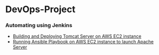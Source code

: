 # DevOps-Project

### Automating using Jenkins

- [Building and Deploying Tomcat Server on AWS EC2 instance](https://github.com/saadshamim01/ci-cd-tomcat)
- [Running Ansible Playbook on AWS EC2 instance to launch Apache Server](https://github.com/saadshamim01/ci-cd-ansible)
